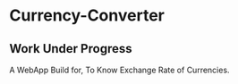 # Currency-Converter
## Work Under Progress
A WebApp Build for, To Know Exchange Rate of Currencies.

